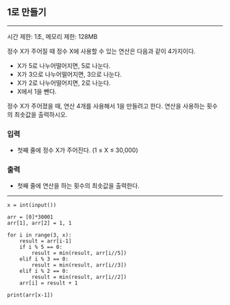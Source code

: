 ## 1로 만들기

---

시간 제한: 1초, 메모리 제한: 128MB

정수 X가 주어질 때 정수 X에 사용할 수 있는 연산은 다음과 같이 4가지이다.

- X가 5로 나누어떨어지면, 5로 나눈다.
- X가 3으로 나누어떨어지면, 3으로 나눈다.
- X가 2로 나누어떨어지면, 2로 나눈다.
- X에서 1을 뺀다.

정수 X가 주어졌을 때, 연산 4개를 사용해서 1을 만들려고 한다. 연산을 사용하는 횟수의 최솟값을 출력하시오.

### 입력

- 첫째 줄에 정수 X가 주어진다. (1 ≤ X ≤ 30,000)

### 출력

- 첫째 줄에 연산을 하는 횟수의 최솟값을 출력한다.

---

~~~
x = int(input())

arr = [0]*30001
arr[1], arr[2] = 1, 1

for i in range(3, x):
    result = arr[i-1]
    if i % 5 == 0:
        result = min(result, arr[i//5])
    elif i % 3 == 0:
        result = min(result, arr[i//3])
    elif i % 2 == 0:
        result = min(result, arr[i//2])
    arr[i] = result + 1

print(arr[x-1])
~~~
